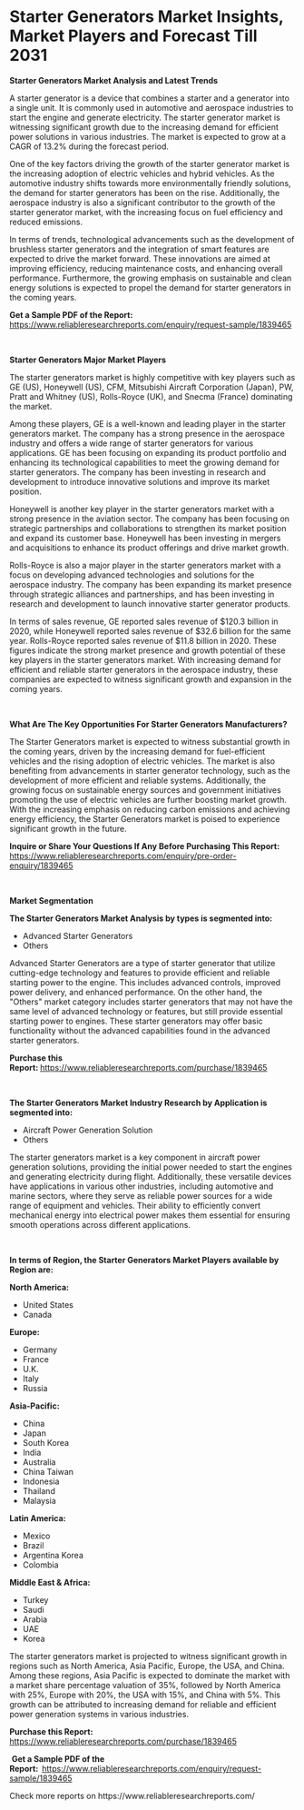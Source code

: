 <p><h1>Starter Generators Market Insights, Market Players and Forecast Till 2031</h1></p><p><strong>Starter Generators Market Analysis and Latest Trends</strong></p>
<p><p>A starter generator is a device that combines a starter and a generator into a single unit. It is commonly used in automotive and aerospace industries to start the engine and generate electricity. The starter generator market is witnessing significant growth due to the increasing demand for efficient power solutions in various industries. The market is expected to grow at a CAGR of 13.2% during the forecast period.</p><p>One of the key factors driving the growth of the starter generator market is the increasing adoption of electric vehicles and hybrid vehicles. As the automotive industry shifts towards more environmentally friendly solutions, the demand for starter generators has been on the rise. Additionally, the aerospace industry is also a significant contributor to the growth of the starter generator market, with the increasing focus on fuel efficiency and reduced emissions.</p><p>In terms of trends, technological advancements such as the development of brushless starter generators and the integration of smart features are expected to drive the market forward. These innovations are aimed at improving efficiency, reducing maintenance costs, and enhancing overall performance. Furthermore, the growing emphasis on sustainable and clean energy solutions is expected to propel the demand for starter generators in the coming years.</p></p>
<p><strong>Get a Sample PDF of the Report:&nbsp;</strong> <a href="https://www.reliableresearchreports.com/enquiry/request-sample/1839465">https://www.reliableresearchreports.com/enquiry/request-sample/1839465</a></p>
<p>&nbsp;</p>
<p><strong>Starter Generators Major Market Players</strong></p>
<p><p>The starter generators market is highly competitive with key players such as GE (US), Honeywell (US), CFM, Mitsubishi Aircraft Corporation (Japan), PW, Pratt and Whitney (US), Rolls-Royce (UK), and Snecma (France) dominating the market.</p><p>Among these players, GE is a well-known and leading player in the starter generators market. The company has a strong presence in the aerospace industry and offers a wide range of starter generators for various applications. GE has been focusing on expanding its product portfolio and enhancing its technological capabilities to meet the growing demand for starter generators. The company has been investing in research and development to introduce innovative solutions and improve its market position.</p><p>Honeywell is another key player in the starter generators market with a strong presence in the aviation sector. The company has been focusing on strategic partnerships and collaborations to strengthen its market position and expand its customer base. Honeywell has been investing in mergers and acquisitions to enhance its product offerings and drive market growth.</p><p>Rolls-Royce is also a major player in the starter generators market with a focus on developing advanced technologies and solutions for the aerospace industry. The company has been expanding its market presence through strategic alliances and partnerships, and has been investing in research and development to launch innovative starter generator products.</p><p>In terms of sales revenue, GE reported sales revenue of $120.3 billion in 2020, while Honeywell reported sales revenue of $32.6 billion for the same year. Rolls-Royce reported sales revenue of $11.8 billion in 2020. These figures indicate the strong market presence and growth potential of these key players in the starter generators market. With increasing demand for efficient and reliable starter generators in the aerospace industry, these companies are expected to witness significant growth and expansion in the coming years.</p></p>
<p>&nbsp;</p>
<p><strong>What Are The Key Opportunities For Starter Generators Manufacturers?</strong></p>
<p><p>The Starter Generators market is expected to witness substantial growth in the coming years, driven by the increasing demand for fuel-efficient vehicles and the rising adoption of electric vehicles. The market is also benefiting from advancements in starter generator technology, such as the development of more efficient and reliable systems. Additionally, the growing focus on sustainable energy sources and government initiatives promoting the use of electric vehicles are further boosting market growth. With the increasing emphasis on reducing carbon emissions and achieving energy efficiency, the Starter Generators market is poised to experience significant growth in the future.</p></p>
<p><strong>Inquire or Share Your Questions If Any Before Purchasing This Report:</strong> <a href="https://www.reliableresearchreports.com/enquiry/pre-order-enquiry/1839465">https://www.reliableresearchreports.com/enquiry/pre-order-enquiry/1839465</a></p>
<p>&nbsp;</p>
<p><strong>Market Segmentation</strong></p>
<p><strong>The Starter Generators Market Analysis by types is segmented into:</strong></p>
<p><ul><li>Advanced Starter Generators</li><li>Others</li></ul></p>
<p><p>Advanced Starter Generators are a type of starter generator that utilize cutting-edge technology and features to provide efficient and reliable starting power to the engine. This includes advanced controls, improved power delivery, and enhanced performance. On the other hand, the "Others" market category includes starter generators that may not have the same level of advanced technology or features, but still provide essential starting power to engines. These starter generators may offer basic functionality without the advanced capabilities found in the advanced starter generators.</p></p>
<p><strong>Purchase this Report:&nbsp;</strong><a href="https://www.reliableresearchreports.com/purchase/1839465">https://www.reliableresearchreports.com/purchase/1839465</a></p>
<p>&nbsp;</p>
<p><strong>The Starter Generators Market Industry Research by Application is segmented into:</strong></p>
<p><ul><li>Aircraft Power Generation Solution</li><li>Others</li></ul></p>
<p><p>The starter generators market is a key component in aircraft power generation solutions, providing the initial power needed to start the engines and generating electricity during flight. Additionally, these versatile devices have applications in various other industries, including automotive and marine sectors, where they serve as reliable power sources for a wide range of equipment and vehicles. Their ability to efficiently convert mechanical energy into electrical power makes them essential for ensuring smooth operations across different applications.</p></p>
<p>&nbsp;</p>
<p><strong>In terms of Region, the Starter Generators Market Players available by Region are:</strong></p>
<p>
    <p> <strong> North America: </strong>
        <ul>
            <li>United States</li>
            <li>Canada</li>
        </ul>
        </p> 
    <p> <strong> Europe: </strong>
        <ul>
            <li>Germany</li>
            <li>France</li>
            <li>U.K.</li>
            <li>Italy</li>
            <li>Russia</li>
        </ul>
        </p> 
    <p> <strong> Asia-Pacific: </strong>
        <ul>
            <li>China</li>
            <li>Japan</li>
            <li>South Korea</li>
            <li>India</li>
            <li>Australia</li>
            <li>China Taiwan</li>
            <li>Indonesia</li>
            <li>Thailand</li>
            <li>Malaysia</li>
        </ul>
        </p> 
    <p> <strong> Latin America: </strong>
        <ul>
            <li>Mexico</li>
            <li>Brazil</li>
            <li>Argentina Korea</li>
            <li>Colombia</li>
        </ul>
        </p> 
    <p> <strong> Middle East & Africa: </strong>
        <ul>
            <li>Turkey</li>
            <li>Saudi</li>
            <li>Arabia</li>
            <li>UAE</li>
            <li>Korea</li>
        </ul>
    </p>
    </p>
<p><p>The starter generators market is projected to witness significant growth in regions such as North America, Asia Pacific, Europe, the USA, and China. Among these regions, Asia Pacific is expected to dominate the market with a market share percentage valuation of 35%, followed by North America with 25%, Europe with 20%, the USA with 15%, and China with 5%. This growth can be attributed to increasing demand for reliable and efficient power generation systems in various industries.</p></p>
<p><strong>Purchase this Report: </strong><a href="https://www.reliableresearchreports.com/purchase/1839465">https://www.reliableresearchreports.com/purchase/1839465</a></p>
<p>&nbsp;<strong>Get a Sample PDF of the Report:&nbsp;&nbsp;</strong><a href="https://www.reliableresearchreports.com/enquiry/request-sample/1839465">https://www.reliableresearchreports.com/enquiry/request-sample/1839465</a></p>
<p><strong></strong></p>
<p>Check more reports on https://www.reliableresearchreports.com/</p>